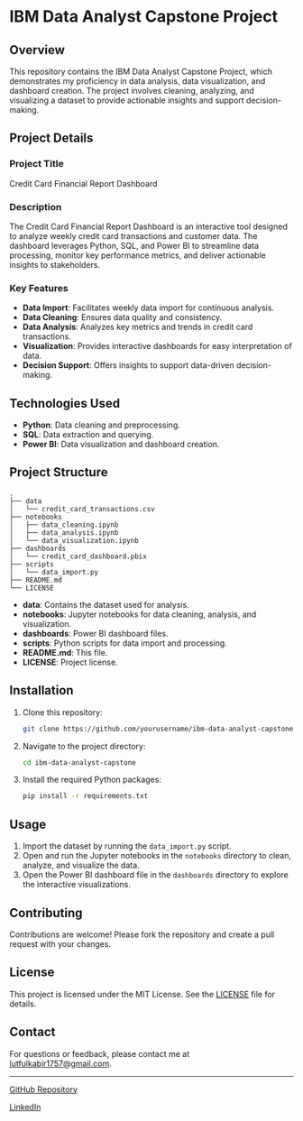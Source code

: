 
# IBM Data Analyst Capstone Project

## Overview

This repository contains the IBM Data Analyst Capstone Project, which demonstrates my proficiency in data analysis, data visualization, and dashboard creation. The project involves cleaning, analyzing, and visualizing a dataset to provide actionable insights and support decision-making.

## Project Details

### Project Title

Credit Card Financial Report Dashboard

### Description

The Credit Card Financial Report Dashboard is an interactive tool designed to analyze weekly credit card transactions and customer data. The dashboard leverages Python, SQL, and Power BI to streamline data processing, monitor key performance metrics, and deliver actionable insights to stakeholders.

### Key Features

- **Data Import**: Facilitates weekly data import for continuous analysis.
- **Data Cleaning**: Ensures data quality and consistency.
- **Data Analysis**: Analyzes key metrics and trends in credit card transactions.
- **Visualization**: Provides interactive dashboards for easy interpretation of data.
- **Decision Support**: Offers insights to support data-driven decision-making.

## Technologies Used

- **Python**: Data cleaning and preprocessing.
- **SQL**: Data extraction and querying.
- **Power BI**: Data visualization and dashboard creation.

## Project Structure

```
.
├── data
│   └── credit_card_transactions.csv
├── notebooks
│   ├── data_cleaning.ipynb
│   ├── data_analysis.ipynb
│   └── data_visualization.ipynb
├── dashboards
│   └── credit_card_dashboard.pbix
├── scripts
│   └── data_import.py
├── README.md
└── LICENSE
```

- **data**: Contains the dataset used for analysis.
- **notebooks**: Jupyter notebooks for data cleaning, analysis, and visualization.
- **dashboards**: Power BI dashboard files.
- **scripts**: Python scripts for data import and processing.
- **README.md**: This file.
- **LICENSE**: Project license.

## Installation

1. Clone this repository:
   ```sh
   git clone https://github.com/yourusername/ibm-data-analyst-capstone.git
   ```

2. Navigate to the project directory:
   ```sh
   cd ibm-data-analyst-capstone
   ```

3. Install the required Python packages:
   ```sh
   pip install -r requirements.txt
   ```

## Usage

1. Import the dataset by running the `data_import.py` script.
2. Open and run the Jupyter notebooks in the `notebooks` directory to clean, analyze, and visualize the data.
3. Open the Power BI dashboard file in the `dashboards` directory to explore the interactive visualizations.

## Contributing

Contributions are welcome! Please fork the repository and create a pull request with your changes.

## License

This project is licensed under the MIT License. See the [LICENSE](LICENSE) file for details.

## Contact

For questions or feedback, please contact me at lutfulkabir1757@gmail.com.

---

[GitHub Repository](https://github.com/yourusername/ibm-data-analyst-capstone)

[LinkedIn](https://www.linkedin.com/in/mdlutfulkabir/)
